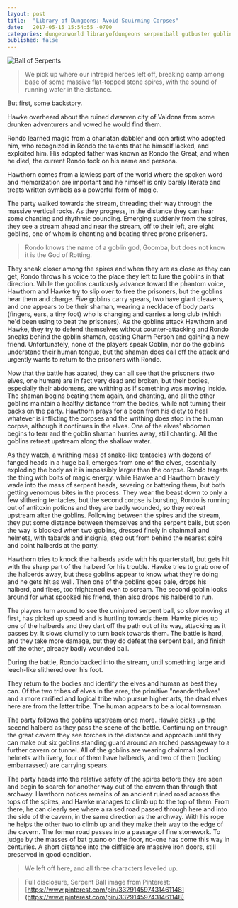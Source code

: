 ```yaml
---
layout: post
title:  "Library of Dungeons: Avoid Squirming Corpses"
date:   2017-05-15 15:54:55 -0700
categories: dungeonworld libraryofdungeons serpentball gutbuster goblins
published: false
---
```


![Ball of Serpents](https://s-media-cache-ak0.pinimg.com/564x/3f/9d/fa/3f9dfaa049dfca7e0662dc3119eb90d1.jpg)

> We pick up where our intrepid heroes left off, breaking camp among base of some massive flat-topped stone spires, with the sound of running water in the distance.

But first, some backstory.

Hawke overheard about the ruined dwarven city of Valdona from some drunken adventurers and vowed he would find them.

Rondo learned magic from a charlatan dabbler and con artist who adopted him, who recognized in Rondo the talents that he himself lacked, and exploited him. His adopted father was known as Rondo the Great, and when he died, the current Rondo took on his name and persona.

Hawthorn comes from a lawless part of the world where the spoken word and memorization are important and he himself is only barely literate and treats written symbols as a powerful form of magic.

The party walked towards the stream, threading their way through the massive vertical rocks. As they progress, in the distance they can hear some chanting and rhythmic pounding. Emerging suddenly from the spires, they see a stream ahead and near the stream, off to their left, are eight goblins, one of whom is chanting and beating three prone prisoners.

> Rondo knows the name of a goblin god, Goomba, but does not know it is the God of Rotting.

They sneak closer among the spires and when they are as close as they can get, Rondo throws his voice to the place they left to lure the goblins in that direction. While the goblins cautiously advance toward the phantom voice, Hawthorn and Hawke try to slip over to free the prisoners, but the goblins hear them and charge. Five goblins carry spears, two have giant cleavers, and one appears to be their shaman, wearing a necklace of body parts (fingers, ears, a tiny foot) who is changing and carries a long club (which he'd been using to beat the prisoners). As the goblins attack Hawthorn and Hawke, they try to defend themselves without counter-attacking and Rondo sneaks behind the goblin shaman, casting Charm Person and gaining a new friend. Unfortunately, none of the players speak Goblin, nor do the goblins understand their human tongue, but the shaman does call off the attack and urgently wants to return to the prisoners with Rondo.

Now that the battle has abated, they can all see that the prisoners (two elves, one human) are in fact very dead and broken, but their bodies, especially their abdomens, are writhing as if something was moving inside. The shaman begins beating them again, and chanting, and all the other goblins maintain a healthy distance from the bodies, while not turning their backs on the party. Hawthorn prays for a boon from his diety to heal whatever is inflicting the corpses and the writhing does stop in the human corpse, although it continues in the elves. One of the elves' abdomen begins to tear and the goblin shaman hurries away, still chanting. All the goblins retreat upstream along the shallow water.

As they watch, a writhing mass of snake-like tentacles with dozens of fanged heads in a huge ball, emerges from one of the elves, essentially exploding the body as it is impossibly larger than the corpse. Rondo targets the thing with bolts of magic energy, while Hawke and Hawthorn bravely wade into the mass of serpent heads, severing or battering them, but both getting venomous bites in the process.  They wear the beast down to only a few slithering tentacles, but the second corpse is bursting, Rondo is running out of antitoxin potions and they are badly wounded, so they retreat upstream after the goblins. Following between the spires and the stream, they put some distance between themselves and the serpent balls, but soon the way is blocked when two goblins, dressed finely in chainmail and helmets, with tabards and insignia, step out from behind the nearest spire and point halberds at the party.

Hawthorn tries to knock the halberds aside with his quarterstaff, but gets hit with the sharp part of the halberd for his trouble. Hawke tries to grab one of the halberds away, but these goblins appear to know what they're doing and he gets hit as well. Then one of the goblins goes pale, drops his halberd, and flees, too frightened even to scream. The second goblin looks around for what spooked his friend, then also drops his halberd to run.

The players turn around to see the uninjured serpent ball, so slow moving at first, has picked up speed and is hurtling towards them. Hawke picks up one of the halberds and they dart off the path out of its way, attacking as it passes by. It slows clumsily to turn back towards them. The battle is hard, and they take more damage, but they do defeat the serpent ball, and finish off the other, already badly wounded ball.

During the battle, Rondo backed into the stream, until something large and leech-like slithered over his foot.

They return to the bodies and identify the elves and human as best they can. Of the two tribes of elves in the area, the primitive "neanderthelves" and a more rarified and logical tribe who pursue higher arts, the dead elves here are from the latter tribe. The human appears to be a local townsman.

The party follows the goblins upstream once more. Hawke picks up the second halberd as they pass the scene of the battle. Continuing on through the great cavern they see torches in the distance and approach until they can make out six goblins standing guard around an arched passageway to a further cavern or tunnel. All of the goblins are wearing chainmail and helmets with livery, four of them have halberds, and two of them (looking embarrassed) are carrying spears.

The party heads into the relative safety of the spires before they are seen and begin to search for another way out of the cavern than through that archway. Hawthorn notices remains of an ancient ruined road across the tops of the spires, and Hawke manages to climb up to the top of them. From there, he can clearly see where a raised road passed through here and into the side of the cavern, in the same direction as the archway. With his rope he helps the other two to climb up and they make their way to the edge of the cavern. The former road passes into a passage of fine stonework. To judge by the masses of bat guano on the floor, no-one has come this way in centuries. A short distance into the cliffside are massive iron doors, still preserved in good condition.

> We left off here, and all three characters levelled up.

> Full disclosure, Serpent Ball image from Pinterest: [https://www.pinterest.com/pin/332914597431461148](https://www.pinterest.com/pin/332914597431461148)
